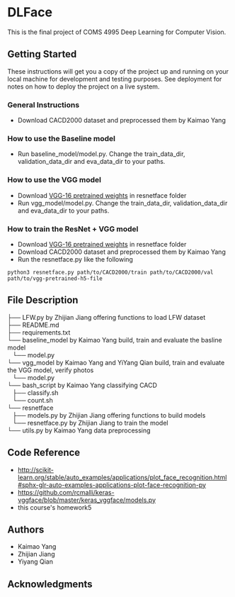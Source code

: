 # DLFace
This is the final project of COMS 4995 Deep Learning for Computer Vision.


## Getting Started

These instructions will get you a copy of the project up and running on your local machine for development and testing purposes. See deployment for notes on how to deploy the project on a live system.

### General Instructions
* Download CACD2000 dataset and preprocessed them by Kaimao Yang


### How to use the Baseline model
* Run baseline_model/model.py. Change the train_data_dir, validation_data_dir and eva_data_dir to your paths.

### How to use the VGG model
* Download [VGG-16 pretrained weights](https://github.com/fchollet/deep-learning-models/releases/download/v0.1/vgg16_weights_tf_dim_ordering_tf_kernels_notop.h5) in
resnetface folder
* Run vgg_model/model.py. Change the train_data_dir, validation_data_dir and eva_data_dir to your paths.



### How to train the ResNet + VGG model
* Download [VGG-16 pretrained weights](https://github.com/fchollet/deep-learning-models/releases/download/v0.1/vgg16_weights_tf_dim_ordering_tf_kernels_notop.h5) in
resnetface folder
* Download CACD2000 dataset and preprocessed them by Kaimao Yang
* Run the resnetface.py like the following

`python3 resnetface.py path/to/CACD2000/train path/to/CACD2000/val path/to/vgg-pretrained-h5-file`

## File Description

├── LFW.py by Zhijian Jiang offering functions to load LFW dataset   
├── README.md   
├── requirements.txt  
└── baseline_model by Kaimao Yang build, train and evaluate the basline model   
    └── model.py     
└── vgg_model by Kaimao Yang and YiYang Qian build, train and evaluate the VGG model, verify photos   
    └── model.py  
└── bash_script by Kaimao Yang classifying CACD   
    ├── classify.sh   
    └── count.sh     
└── resnetface   
    ├── models.py by Zhijian Jiang offering functions to build models   
    └── resnetface.py by Zhijian Jiang to train the model   
 └── utils.py by Kaimao Yang data preprocessing   

## Code Reference
* http://scikit-learn.org/stable/auto_examples/applications/plot_face_recognition.html#sphx-glr-auto-examples-applications-plot-face-recognition-py
* https://github.com/rcmalli/keras-vggface/blob/master/keras_vggface/models.py
* this course's homework5

## Authors

* Kaimao Yang
* Zhijian Jiang
* Yiyang Qian

## Acknowledgments
